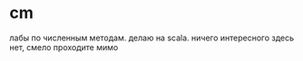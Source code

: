 # cm

лабы по численным методам. делаю на scala. ничего интересного здесь нет, смело проходите мимо
